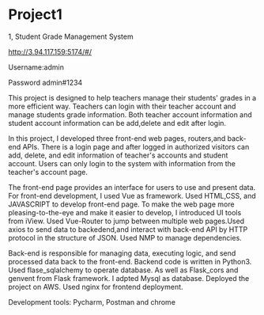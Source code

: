 # Project1
1, Student Grade Management System

http://3.94.117.159:5174/#/

Username:admin

Password admin#1234

This project is designed to help teachers manage their students' grades in a more efficient way. Teachers can login with their teacher account and manage students grade information. Both teacher account information and student account information can be add,delete and edit after login.

In this project, I developed three front-end web pages, routers,and back-end APIs.
There is a login page and after logged in authorized visitors can add, delete, and edit information of teacher's accounts and student account. Users can only login to the system with information from the teacher's account page.

The front-end page provides an interface for users to use and present data. For front-end development, I used Vue as framework. Used HTML,CSS, and JAVASCRIPT to develop front-end page. To make the web page more pleasing-to-the-eye and make it easier to develop, I introduced UI tools from iView. Used Vue-Router to jump between multiple web pages.Used axios to send data to backedend,and interact with back-end API by HTTP protocol in the structure of JSON. Used NMP to manage dependencies. 

Back-end is responsible for managing data, executing logic, and send processed data back to the front-end. Backend code is written in Python3. Used flase_sqlalchemy to operate database. As well as Flask_cors and genvent from Flask framework. I adpted Mysql as database. Deployed the project on AWS. Used nginx for frontend deployment.

Development tools: Pycharm, Postman and chrome
